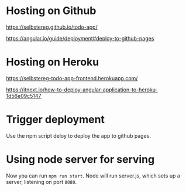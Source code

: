 # Hosting on Github

https://selbstereg.github.io/todo-app/

https://angular.io/guide/deployment#deploy-to-github-pages

# Hosting on Heroku

https://selbstereg-todo-app-frontend.herokuapp.com/

https://itnext.io/how-to-deploy-angular-application-to-heroku-1d56e09c5147

# Trigger deployment

Use the npm script deloy to deploy the app to github pages.

# Using node server for serving

Now you can run `npm run start`. Node will run server.js, which sets up a server, listening on port `8080`.

